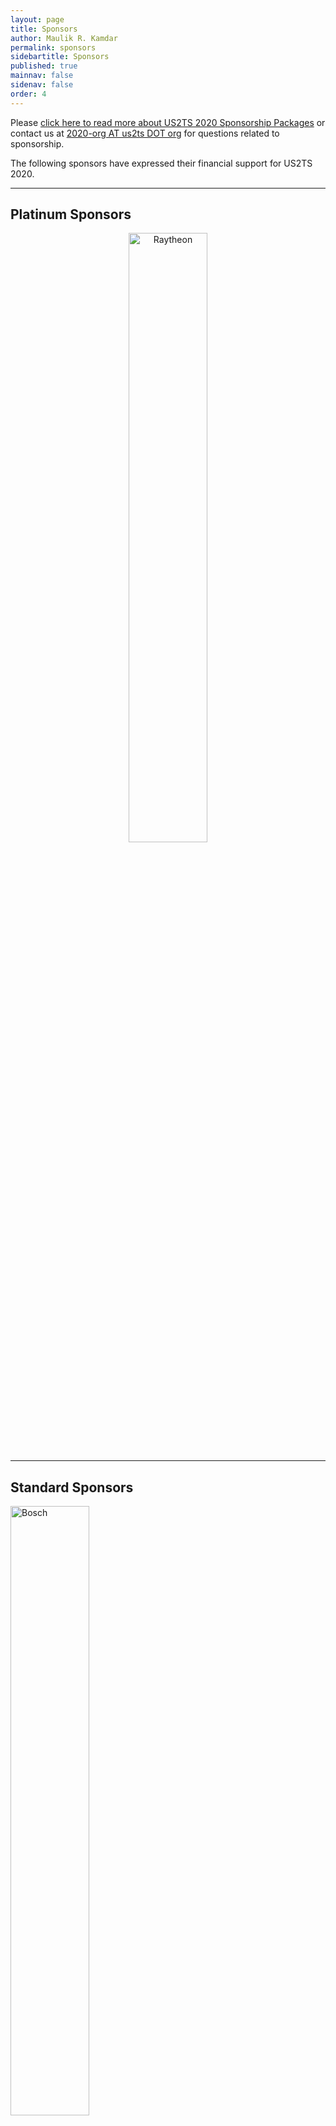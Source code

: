 ```yaml
---
layout: page
title: Sponsors
author: Maulik R. Kamdar
permalink: sponsors
sidebartitle: Sponsors
published: true
mainnav: false
sidenav: false
order: 4
---
```


Please [click here to read more about US2TS 2020 Sponsorship Packages](https://us2ts.org/sponsor_packages) or contact us at [2020-org AT us2ts DOT org](2020-org@us2ts.org) for questions related to sponsorship.

The following sponsors have expressed their financial support for US2TS 2020.

----------------------------------------------------------------

## Platinum Sponsors

[<p align="center"><img src="https://us2ts.org/images/us2ts-sponsor-bbn.png" alt="Raytheon" width="50%"></p>](https://www.raytheon.com/ourcompany/bbn)

----------------------------------------------------------------

## Standard Sponsors

[<img src="https://us2ts.org/images/us2ts-sponsor-bosch.jpg" alt="Bosch" width="50%">](http://www.bosch.com/research)

----------------------------------------------------------------